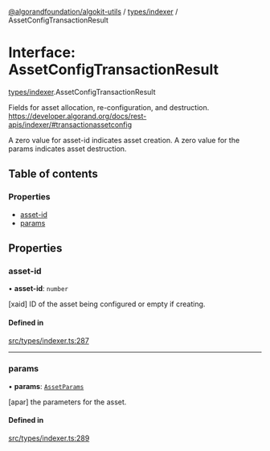 [@algorandfoundation/algokit-utils](../README.md) / [types/indexer](../modules/types_indexer.md) / AssetConfigTransactionResult

# Interface: AssetConfigTransactionResult

[types/indexer](../modules/types_indexer.md).AssetConfigTransactionResult

Fields for asset allocation, re-configuration, and destruction.
https://developer.algorand.org/docs/rest-apis/indexer/#transactionassetconfig

A zero value for asset-id indicates asset creation. A zero value for the params indicates asset destruction.

## Table of contents

### Properties

- [asset-id](types_indexer.AssetConfigTransactionResult.md#asset-id)
- [params](types_indexer.AssetConfigTransactionResult.md#params)

## Properties

### asset-id

• **asset-id**: `number`

[xaid] ID of the asset being configured or empty if creating.

#### Defined in

[src/types/indexer.ts:287](https://github.com/algorandfoundation/algokit-utils-ts/blob/main/src/types/indexer.ts#L287)

___

### params

• **params**: [`AssetParams`](types_indexer.AssetParams.md)

[apar] the parameters for the asset.

#### Defined in

[src/types/indexer.ts:289](https://github.com/algorandfoundation/algokit-utils-ts/blob/main/src/types/indexer.ts#L289)
